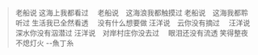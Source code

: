 > 老船说	这海上我都看过　
> 		老船说　这海浪我都触摸过
> 		老船说　这海我都聆听过
> 		生活我已全然看透　
> 		没有什么想要做
> 		汪洋说　云你没有摘过　
> 		汪洋说　深水你没有泅潜过
> 		汪洋说　对岸村庄你没去过　
> 		眼泪还没有流透
> 		笑得整夜不熄灯火																																--魚丁糸
